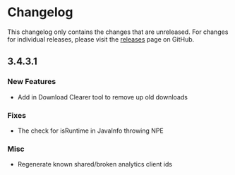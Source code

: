 # Changelog

This changelog only contains the changes that are unreleased. For changes for individual releases, please visit the
[releases](https://github.com/ATLauncher/ATLauncher/releases) page on GitHub.

## 3.4.3.1

### New Features
- Add in Download Clearer tool to remove up old downloads

### Fixes
- The check for isRuntime in JavaInfo throwing NPE

### Misc
- Regenerate known shared/broken analytics client ids
